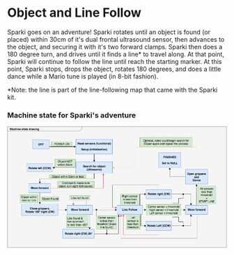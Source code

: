 # Object and Line Follow
Sparki goes on an adventure! Sparki rotates until an object is found (or placed) within 30cm of it's dual frontal ultrasound sensor, then advances to the object, and securing it with it's two forward clamps. Sparki then does a 180 degree turn, and drives until it finds a line* to travel along. At that point, Sparki will continue to follow the line until reach the starting marker. At this point, Sparki stops, drops the object, rotates 180 degrees, and does a little dance while a Mario tune is played (in 8-bit fashion).

*Note: the line is part of the line-following map that came with the Sparki kit.


### Machine state for Sparki's adventure
![State Diagram](Machine_state_drawing.png)
